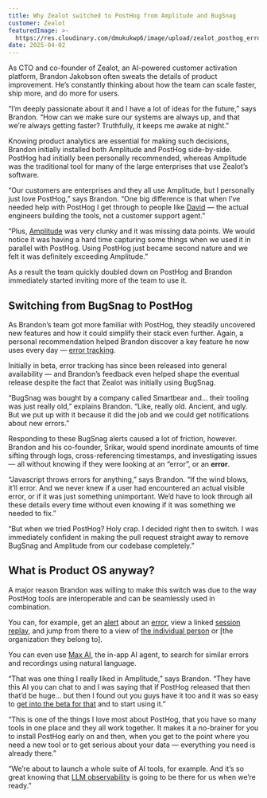 ```yaml
---
title: Why Zealot switched to PostHog from Amplitude and BugSnag
customer: Zealot
featuredImage: >-
  https://res.cloudinary.com/dmukukwp6/image/upload/zealot_posthog_error_tracking_14fb1ab6cb.jpg
date: 2025-04-02
---
```


As CTO and co-founder of Zealot, an AI-powered customer activation platform, Brandon Jakobson often sweats the details of product improvement. He’s constantly thinking about how the team can scale faster, ship more, and do more for users. 

“I’m deeply passionate about it and I have a lot of ideas for the future,” says Brandon. “How can we make sure our systems are always up, and that we’re always getting faster? Truthfully, it keeps me awake at night.”

Knowing product analytics are essential for making such decisions, Brandon initially installed both Amplitude and PostHog side-by-side. PostHog had initially been personally recommended, whereas Amplitude was the traditional tool for many of the large enterprises that use Zealot’s software. 

“Our customers are enterprises and they all use Amplitude, but I personally just love PostHog,” says Brandon. “One big difference is that when I’ve needed help with PostHog I get through to people like [David](https://posthog.com/community/profiles/30203) — the actual engineers building the tools, not a customer support agent.”

“Plus, [Amplitude](/blog/posthog-vs-amplitude) was very clunky and it was missing data points. We would notice it was having a hard time capturing some things when we used it in parallel with PostHog. Using PostHog just became second nature and we felt it was definitely exceeding Amplitude.”

As a result the team quickly doubled down on PostHog and Brandon immediately started inviting more of the team to use it. 

<BorderWrapper>
<Quote
    imageSource="/images/customers/brandon.png"
    size="md"
    name="Brandon Jakobson"
    title="Co-founder & CTO at Zealot"
    quote={`“I’m so glad you guys don’t price based on seats. As soon as I realized that, I invited my whole team.”`}
/>
</BorderWrapper>

## Switching from BugSnag to PostHog

As Brandon’s team got more familiar with PostHog, they steadily uncovered new features and how it could simplify their stack even further. Again, a personal recommendation helped Brandon discover a key feature he now uses every day — [error tracking](/error-tracking). 

Initially in beta, error tracking has since been released into general availability — and Brandon’s feedback even helped shape the eventual release despite the fact that Zealot was initially using BugSnag. 

“BugSnag was bought by a company called Smartbear and... their tooling was just really old,” explains Brandon. “Like, really old. Ancient, and ugly. But we put up with it because it did the job and we could get notifications about new errors.”

Responding to these BugSnag alerts caused a lot of friction, however. Brandon and his co-founder, Srikar, would spend inordinate amounts of time sifting through logs, cross-referencing timestamps, and investigating issues — all without knowing if they were looking at an “error”, or an **error**.

“Javascript throws errors for anything,” says Brandon. “If the wind blows, it’ll error. And we never knew if a user had encountered an actual visible error, or if it was just something unimportant. We’d have to look through all these details every time without even knowing if it was something we needed to fix.”

“But when we tried PostHog? Holy crap. I decided right then to switch. I was immediately confident in making the pull request straight away to remove BugSnag and Amplitude from our codebase completely.”

<BorderWrapper>
<Quote
    imageSource="/images/customers/brandon.png"
    size="md"
    name="Brandon Jakobson"
    title="Co-founder & CTO at Zealot"
    quote={`“I can look at an error and see everyone who had it, then view their replays, in two clicks. That’s the part about PostHog that’s so cool: you get all these tools for free and the more you use, the more powerful they become.”`}
/>
</BorderWrapper>

## What is Product OS anyway?

A major reason Brandon was willing to make this switch was due to the way PostHog tools are interoperable and can be seamlessly used in combination. 

You can, for example, get an [alert](/docs/alerts) about an [error](/error-tracking), view a linked [session replay](/session-replay), and jump from there to a view of [the individual person](/docs/data/persons) or [the organization they belong to].

You can even use [Max AI](/docs/max-ai), the in-app AI agent, to search for similar errors and recordings using natural language.

“That was one thing I really liked in Amplitude,” says Brandon. “They have this AI you can chat to and I was saying that if PostHog released that then that’d be huge... but then I found out you guys have it too and it was so easy to [get into the beta for that](http://app.posthog.com/home#panel=feature-previews) and to start using it.”

“This is one of the things I love most about PostHog, that you have so many tools in one place and they all work together. It makes it a no-brainer for you to install PostHog early on and then, when you get to the point where you need a new tool or to get serious about your data — everything you need is already there.”

“We’re about to launch a whole suite of AI tools, for example. And it’s so great knowing that [LLM observability](/docs/llm-analytics) is going to be there for us when we’re ready.”
